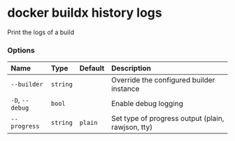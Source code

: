 # docker buildx history logs

<!---MARKER_GEN_START-->
Print the logs of a build

### Options

| Name            | Type     | Default | Description                                       |
|:----------------|:---------|:--------|:--------------------------------------------------|
| `--builder`     | `string` |         | Override the configured builder instance          |
| `-D`, `--debug` | `bool`   |         | Enable debug logging                              |
| `--progress`    | `string` | `plain` | Set type of progress output (plain, rawjson, tty) |


<!---MARKER_GEN_END-->

